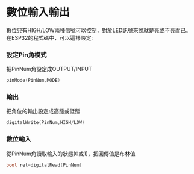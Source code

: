 # 數位輸入輸出
數位只有HIGH/LOW兩種信號可以控制，對於LED訊號來說就是亮或不亮而已。
在ESP32的程式碼中，可以這樣設定:
### 設定Pin角模式
把PinNum角設定成OUTPUT/INPUT
```c
pinMode(PinNum,MODE)
```
### 輸出
把角位的輸出設定成高態或低態
```c
digitalWrite(PinNum,HIGH/LOW)
```
### 數位輸入
從PinNum角讀取輸入的狀態(0或1)，把回傳值是布林值
```c
bool ret=digitalRead(PinNum)
```
